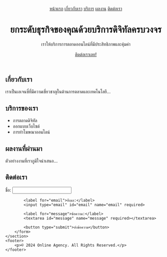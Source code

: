<!DOCTYPE html>
<html lang="th">
<head>
    <meta charset="UTF-8">
    <meta name="viewport" content="width=device-width, initial-scale=1.0">
    <title>Online Agency</title>
    <link rel="stylesheet" href="styles.css">
</head>
<body>
    <header>
        <div class="navbar">
            <a href="#home">หน้าแรก</a>
            <a href="#about">เกี่ยวกับเรา</a>
            <a href="#services">บริการ</a>
            <a href="#portfolio">ผลงาน</a>
            <a href="#contact">ติดต่อเรา</a>
        </div>
        <div class="hero">
            <h1>ยกระดับธุรกิจของคุณด้วยบริการดิจิทัลครบวงจร</h1>
            <p>เราให้บริการการตลาดออนไลน์ที่มีประสิทธิภาพและคุ้มค่า</p>
            <a href="#contact" class="btn">ติดต่อเราเลย!</a>
        </div>
    </header>
    <section id="about">
        <h2>เกี่ยวกับเรา</h2>
        <p>เราเป็นเอเจนซี่ที่มีความเชี่ยวชาญในด้านการตลาดและเทคโนโลยี...</p>
    </section>
    <section id="services">
        <h2>บริการของเรา</h2>
        <ul>
            <li>การตลาดดิจิทัล</li>
            <li>ออกแบบเว็บไซต์</li>
            <li>การทำโฆษณาออนไลน์</li>
        </ul>
    </section>
    <section id="portfolio">
        <h2>ผลงานที่ผ่านมา</h2>
        <p>ตัวอย่างงานที่เราภูมิใจนำเสนอ...</p>
    </section>
    <section id="contact">
        <h2>ติดต่อเรา</h2>
        <form>
            <label for="name">ชื่อ:</label>
            <input type="text" id="name" name="name" required>
            
            <label for="email">อีเมล:</label>
            <input type="email" id="email" name="email" required>
            
            <label for="message">ข้อความ:</label>
            <textarea id="message" name="message" required></textarea>
            
            <button type="submit">ส่งข้อความ</button>
        </form>
    </section>
    <footer>
        <p>© 2024 Online Agency. All Rights Reserved.</p>
    </footer>
</body>
</html>
